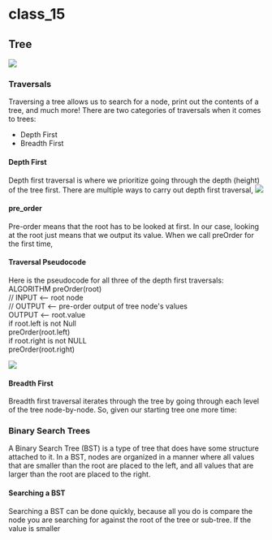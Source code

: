 # class_15
## Tree
<img src='https://res.cloudinary.com/practicaldev/image/fetch/s--od-naD9n--/c_limit%2Cf_auto%2Cfl_progressive%2Cq_auto%2Cw_880/https://miro.medium.com/max/975/1%2APWJiwTxRdQy8A_Y0hAv5Eg.png'/>

### Traversals
Traversing a tree allows us to search for a node, print out the contents of a tree, and much more! There are two categories of traversals when it comes to trees:
* Depth First
* Breadth First

#### Depth First
Depth first traversal is where we prioritize going through the depth (height) of the tree first. There are multiple ways to carry out depth first traversal, 
<img src='https://cncws.github.io/uploads/image/leetcode/traversal.png'/>


#### pre_order
Pre-order means that the root has to be looked at first. In our case, looking at the root just means that we output its value. When we call preOrder for the first time,

#### Traversal Pseudocode
Here is the pseudocode for all three of the depth first traversals:
ALGORITHM preOrder(root)<br>
// INPUT <-- root node<br>
// OUTPUT <-- pre-order output of tree node's values<br>
    OUTPUT <-- root.value<br>
    if root.left is not Null<br>
        preOrder(root.left)<br>
    if root.right is not NULL<br>
        preOrder(root.right)<br>
        

<img src='https://image.slidesharecdn.com/bst-150422084019-conversion-gate02/95/binary-search-tree-9-638.jpg'/>

#### Breadth First
Breadth first traversal iterates through the tree by going through each level of the tree node-by-node. So, given our starting tree one more time:

### Binary Search Trees
A Binary Search Tree (BST) is a type of tree that does have some structure attached to it. In a BST, nodes are organized in a manner where all values that are smaller than the root are placed to the left, and all values that are larger than the root are placed to the right.


#### Searching a BST
Searching a BST can be done quickly, because all you do is compare the node you are searching for against the root of the tree or sub-tree. If the value is smaller
